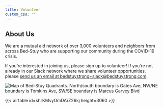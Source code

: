 ```yaml
---
title: Volunteer
custom_css: ""
---
```

## About Us

We are a mutual aid network of over 3,000 volunteers and neighbors from across Bed-Stuy who are supporting our community during the COVID-19 crisis.

If you’re interested in joining us, please sign up to volunteer! If you're not already in our Slack network where we share volunteer opportunities, please [send us an email at bedstuystrong+slack@bedstuystrong.com](mailto:bedstuystrong+slack@bedstuystrong.com).

![Map of Bed-Stuy Quadrants. North/south boundary is Gates Ave, NW/NE boundary is Tomkins Ave, SW/SE boundary is Marcus Garvey Blvd](/images/uploads/screenshot-2020-11-25-at-12.57.58am.png)

{{< airtable id=shrKMvyOmDArZ26kj height=3060 >}}